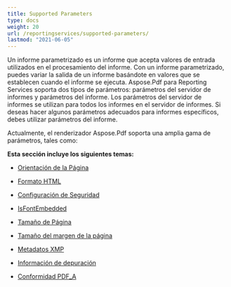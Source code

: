 ```yaml
---
title: Supported Parameters
type: docs
weight: 20
url: /reportingservices/supported-parameters/
lastmod: "2021-06-05"
---
```


Un informe parametrizado es un informe que acepta valores de entrada utilizados en el procesamiento del informe. Con un informe parametrizado, puedes variar la salida de un informe basándote en valores que se establecen cuando el informe se ejecuta. Aspose.Pdf para Reporting Services soporta dos tipos de parámetros: parámetros del servidor de informes y parámetros del informe. Los parámetros del servidor de informes se utilizan para todos los informes en el servidor de informes. Si deseas hacer algunos parámetros adecuados para informes específicos, debes utilizar parámetros del informe.

Actualmente, el renderizador Aspose.Pdf soporta una amplia gama de parámetros, tales como:

**Esta sección incluye los siguientes temas:**

- [Orientación de la Página](/pdf/reportingservices/page-orientation/)
- [Formato HTML](/pdf/reportingservices/html-formatting/)
- [Configuración de Seguridad](/pdf/reportingservices/security-setting/)
- [IsFontEmbedded](/pdf/reportingservices/isfontembedded/)

- [Tamaño de Página](/pdf/reportingservices/pagesize/)
- [Tamaño del margen de la página](/pdf/reportingservices/page-margin-size/)
- [Metadatos XMP](/pdf/reportingservices/xmp-metadata/)
- [Información de depuración](/pdf/reportingservices/debug-information/)
- [Conformidad PDF_A](/pdf/reportingservices/pdf_a-conformance/)